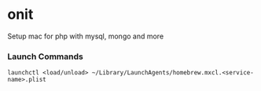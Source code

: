 # onit
Setup mac for php with mysql, mongo and more

### Launch Commands
```
launchctl <load/unload> ~/Library/LaunchAgents/homebrew.mxcl.<service-name>.plist
```

